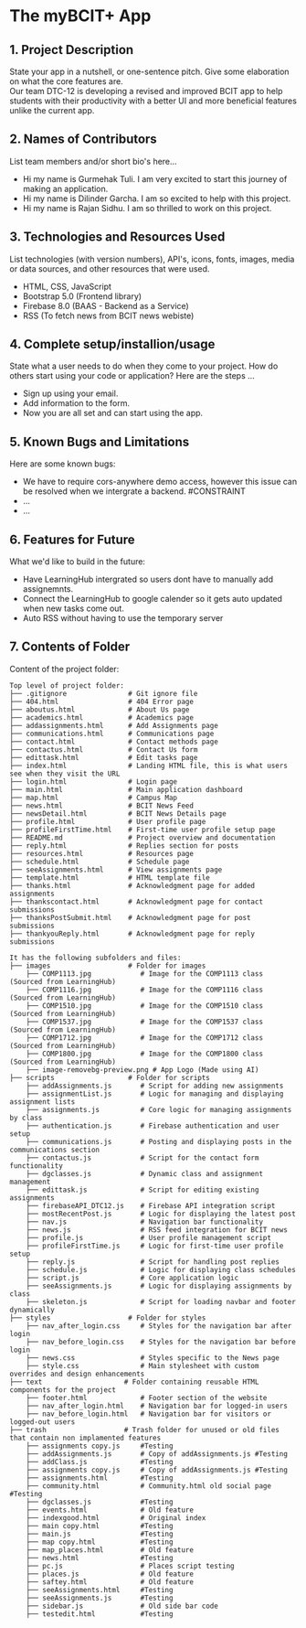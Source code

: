 # The myBCIT+ App

## 1. Project Description
State your app in a nutshell, or one-sentence pitch. Give some elaboration on what the core features are.  
Our team DTC-12 is developing a revised and improved BCIT app to help students with their productivity with a better UI and more beneficial features unlike the current app.

## 2. Names of Contributors
List team members and/or short bio's here... 
* Hi my name is Gurmehak Tuli. I am very excited to start this journey of making an application.
* Hi my name is Dilinder Garcha. I am so excited to help with this project.
* Hi my name is Rajan Sidhu. I am so thrilled to work on this project.
	
## 3. Technologies and Resources Used
List technologies (with version numbers), API's, icons, fonts, images, media or data sources, and other resources that were used.
* HTML, CSS, JavaScript
* Bootstrap 5.0 (Frontend library)
* Firebase 8.0 (BAAS - Backend as a Service)
* RSS (To fetch news from BCIT news webiste)

## 4. Complete setup/installion/usage
State what a user needs to do when they come to your project.  How do others start using your code or application?
Here are the steps ...
* Sign up using your email.
* Add information to the form.
* Now you are all set and can start using the app.

## 5. Known Bugs and Limitations
Here are some known bugs:
* We have to require cors-anywhere demo access, however this issue can be resolved when we intergrate a backend. #CONSTRAINT
* ...
* ...

## 6. Features for Future
What we'd like to build in the future:
* Have LearningHub intergrated so users dont have to manually add assignemnts.
* Connect the LearningHub to google calender so it gets auto updated when new tasks come out.
* Auto RSS without having to use the temporary server
	
## 7. Contents of Folder
Content of the project folder:

```
Top level of project folder: 
├── .gitignore               # Git ignore file
├── 404.html                 # 404 Error page
├── aboutus.html             # About Us page
├── academics.html           # Academics page
├── addassignments.html      # Add Assignments page
├── communications.html      # Communications page
├── contact.html             # Contact methods page
├── contactus.html           # Contact Us form
├── edittask.html            # Edit tasks page
├── index.html               # Landing HTML file, this is what users see when they visit the URL
├── login.html               # Login page
├── main.html                # Main application dashboard
├── map.html                 # Campus Map
├── news.html                # BCIT News Feed
├── newsDetail.html          # BCIT News Details page
├── profile.html             # User profile page
├── profileFirstTime.html    # First-time user profile setup page
├── README.md                # Project overview and documentation
├── reply.html               # Replies section for posts
├── resources.html           # Resources page
├── schedule.html            # Schedule page
├── seeAssignments.html      # View assignments page
├── template.html            # HTML template file
├── thanks.html              # Acknowledgment page for added assignments
├── thankscontact.html       # Acknowledgment page for contact submissions
├── thanksPostSubmit.html    # Acknowledgment page for post submissions
├── thankyouReply.html       # Acknowledgment page for reply submissions

It has the following subfolders and files:
├── images                   # Folder for images
    ├── COMP1113.jpg            # Image for the COMP1113 class (Sourced from LearningHub)
    ├── COMP1116.jpg            # Image for the COMP1116 class (Sourced from LearningHub)
    ├── COMP1510.jpg            # Image for the COMP1510 class (Sourced from LearningHub)
    ├── COMP1537.jpg            # Image for the COMP1537 class (Sourced from LearningHub)
    ├── COMP1712.jpg            # Image for the COMP1712 class (Sourced from LearningHub)
    ├── COMP1800.jpg            # Image for the COMP1800 class (Sourced from LearningHub)
    ├── image-removebg-preview.png # App Logo (Made using AI)
├── scripts                  # Folder for scripts
    ├── addAssignments.js       # Script for adding new assignments
    ├── assignmentList.js       # Logic for managing and displaying assignment lists
    ├── assignments.js          # Core logic for managing assignments by class
    ├── authentication.js       # Firebase authentication and user setup
    ├── communications.js       # Posting and displaying posts in the communications section
    ├── contactus.js            # Script for the contact form functionality
    ├── dgclasses.js            # Dynamic class and assignment management
    ├── edittask.js             # Script for editing existing assignments
    ├── firebaseAPI_DTC12.js    # Firebase API integration script
    ├── mostRecentPost.js       # Logic for displaying the latest post
    ├── nav.js                  # Navigation bar functionality
    ├── news.js                 # RSS feed integration for BCIT news
    ├── profile.js              # User profile management script
    ├── profileFirstTime.js     # Logic for first-time user profile setup
    ├── reply.js                # Script for handling post replies
    ├── schedule.js             # Logic for displaying class schedules
    ├── script.js               # Core application logic
    ├── seeAssignments.js       # Logic for displaying assignments by class
    ├── skeleton.js             # Script for loading navbar and footer dynamically
├── styles                   # Folder for styles
    ├── nav_after_login.css     # Styles for the navigation bar after login
    ├── nav_before_login.css    # Styles for the navigation bar before login
    ├── news.css                # Styles specific to the News page
    ├── style.css               # Main stylesheet with custom overrides and design enhancements
├── text                    # Folder containing reusable HTML components for the project
    ├── footer.html             # Footer section of the website
    ├── nav_after_login.html    # Navigation bar for logged-in users
    ├── nav_before_login.html   # Navigation bar for visitors or logged-out users
├── trash                   # Trash folder for unused or old files that contain non implamented features
    ├── assignments copy.js     #Testing
    ├── addAssignments.js       # Copy of addAssignments.js #Testing
    ├── addClass.js             #Testing
    ├── assignments copy.js     # Copy of addAssignments.js #Testing
    ├── assignments.html        #Testing
    ├── community.html          # Community.html old social page #Testing
    ├── dgclasses.js            #Testing
    ├── events.html             # Old feature
    ├── indexgood.html          # Original index
    ├── main copy.html          #Testing
    ├── main.js                 #Testing
    ├── map copy.html           #Testing
    ├── map_places.html         # Old feature
    ├── news.html               #Testing
    ├── pc.js                   # Places script testing 
    ├── places.js               # Old feature
    ├── saftey.html             # Old feature
    ├── seeAssignments.html     #Testing
    ├── seeAssignments.js       #Testing
    ├── sidebar.js              # Old side bar code
    ├── testedit.html           #Testing

```



